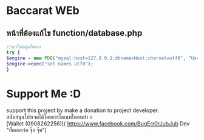 # Baccarat WEb

## หน้าที่ต้องแก้ไข function/database.php
```php
//แก้ไขข้อมูลให้ตรง
try {
$engine = new PDO("mysql:host=127.0.0.1;dbname=Host;charset=utf8", "User","Pass");
$engine->exec("set names utf8");
}
  ```
  
# Support Me :D
support this project by make a donation to project developer.<br>
สนับสนุนโปรเจคได้โดยการโดเนทในคนทำ ก<br>
[Wallet (0908262256)]( https://www.facebook.com/BugErr0rJubJub Dev "บั๊คเออเร่อ จุ๊บ จุ๊บ")<br>
